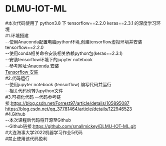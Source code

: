 # DLMU-IOT-ML  
#本次代码使用了 python3.8 下 tensorflow==2.2.0 keras==2.3.1 的深度学习环境  
#1.环境搭建  
--使用Anaconda配置电脑python环境,创建tensorflow虚拟环境并安装tensorflow==2.2.0  
--使用conda相关命令安装相关依赖python包(keras==2.3.1)  
--安装tensorflow环境下的jupyter notebook  
--参考网址:[Anaconda 安装](https://blog.csdn.net/weixin_42855758/article/details/122795125)  
[Tensorflow 安装](https://zhuanlan.zhihu.com/p/84568790)  
#2.代码运行  
--使用jupyter notebook (tensorflow) 编写代码并运行  
--相关代码也转为python文件  
#3.可视化代码
--代码参考链接:<https://blog.csdn.net/Forrest97/article/details/105895087>  
<https://blog.csdn.net/qq_37781464/article/details/122946523>  
#4.Github  
--本次课程后代码将开源至Github  
--Github链接:<https://github.com/smallmickey/DLMU-IOT-ML.git>  
#大连海事大学2022机器学习作业5代码   
#禁止使用该代码盈利
